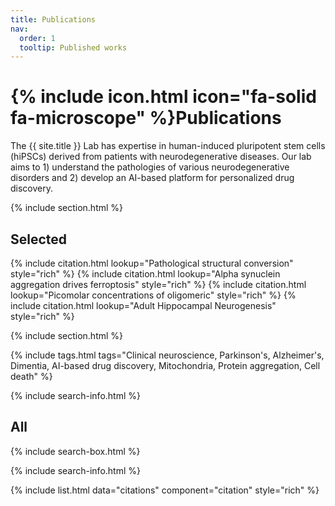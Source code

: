 ```yaml
---
title: Publications
nav:
  order: 1
  tooltip: Published works
---
```


# {% include icon.html icon="fa-solid fa-microscope" %}Publications

The {{ site.title }} Lab has expertise in human-induced pluripotent stem cells (hiPSCs) derived from patients with neurodegenerative diseases. Our lab aims to 1) understand the pathologies of various neurodegenerative disorders and 2) develop an AI-based platform for personalized drug discovery.

{% include section.html %}

## Selected

{% include citation.html lookup="Pathological structural conversion" style="rich" %}
{% include citation.html lookup="Alpha synuclein aggregation drives ferroptosis" style="rich" %}
{% include citation.html lookup="Picomolar concentrations of oligomeric" style="rich" %}
{% include citation.html lookup="Adult Hippocampal Neurogenesis" style="rich" %}

{% include section.html %}

{% include tags.html tags="Clinical neuroscience, Parkinson's, Alzheimer's, Dimentia, AI-based drug discovery, Mitochondria, Protein aggregation, Cell death" %}

{% include search-info.html %}

## All

{% include search-box.html %}

{% include search-info.html %}

{% include list.html data="citations" component="citation" style="rich" %}
